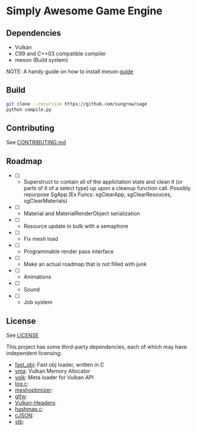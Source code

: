 # Simply Awesome Game Engine

## Dependencies

- Vulkan
- C99 and C++03 compatible compiler
- meson (Build system)

NOTE: A handy guide on how to install meson [guide](https://mesonbuild.com/Quick-guide.html)

## Build

```sh
git clone --recursive https://github.com/sungrow/sage
python compile.py
```

## Contributing

See [CONTRIBUTING.md](CONTRIBUTING.md)

## Roadmap




* [ ] - Superstruct to contain all of the applictation state and clean it (or parts of it of a select type) up upon a cleanup function call. Possibly repurpose SgApp (Ex Funcs: sgClearApp, sgClearResouces, sgClearMaterials) <!--(Note: Mb not a good idea as it would lead to hanging pointers to a freed data and unobvious state change (Function only needs a pointer to an app to change any state it wants. If we allow the users to be lazy, they will be).) -->
* [ ] - Material and MaterialRenderObject serialization
* [ ] - Resource update in bulk with a semaphore
* [ ] - Fix mesh load
* [ ] - Programmable render pass interface
* [ ] - Make an actual roadmap that is not filled with junk
* [ ] - Animations
* [ ] - Sound
* [ ] - Job system

## License

See [LICENSE](LICENSE)

This project has some third-party dependencies, each of which may have independent licensing:

- [fast_obj](https://github.com/thisistherk/fast_obj): Fast obj loader, written in C
- [vma](https://github.com/GPUOpen-LibrariesAndSDKs/VulkanMemoryAllocator): Vulkan Memory Allocator
- [volk](https://github.com/zeux/volk): Meta loader for Vulkan API
- [log.c](https://github.com/SanderMertens/flecs): 
- [meshoptimizer](https://github.com/zeux/meshoptimizer):
- [glfw](https://github.com/glfw/glfw):
- [Vulkan-Headers](https://github.com/KhronosGroup/Vulkan-Headers):
- [hashmap.c](https://github.com/tidwall/hashmap.c):
- [cJSON](https://github.com/DaveGamble/cJSON):
- [stb](https://github.com/nothings/stb):

